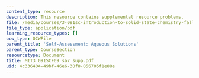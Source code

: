 ```yaml
---
content_type: resource
description: This resource contains supplemental resource problems.
file: /media/courses/3-091sc-introduction-to-solid-state-chemistry-fall-2010/4c33640449bf46e630f8056705f1e88e_MIT3_091SCF09_sa7_supp.pdf
file_type: application/pdf
learning_resource_types: []
ocw_type: OCWFile
parent_title: 'Self-Assessment: Aqueous Solutions'
parent_type: CourseSection
resourcetype: Document
title: MIT3_091SCF09_sa7_supp.pdf
uid: 4c336404-49bf-46e6-30f8-056705f1e88e
---
```

